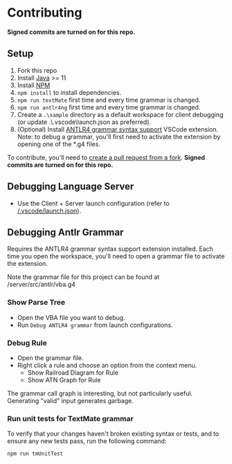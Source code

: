 # Contributing
**Signed commits are turned on for this repo.**

## Setup

1. Fork this repo
2. Install [Java](https://www.oracle.com/au/java/technologies/downloads/) >= 11
3. Install [NPM](https://github.com/coreybutler/nvm-windows)
4. `npm install` to install dependencies.
5. `npm run textMate` first time and every time grammar is changed.
6. `npm run antlr4ng` first time and every time grammar is changed.
7. Create a `.\sample` directory as a default workspace for client debugging (or update .\\.vscode\\launch.json as preferred).
7. (Optional) Install [ANTLR4 grammar syntax support](https://marketplace.visualstudio.com/items?itemName=mike-lischke.vscode-antlr4) VSCode extension.
    Note: to debug a grammar, you'll first need to activate the extension by opening one of the *.g4 files.

To contribute, you'll need to [create a pull request from a fork](https://docs.github.com/en/pull-requests/collaborating-with-pull-requests/proposing-changes-to-your-work-with-pull-requests/creating-a-pull-request-from-a-fork).
**Signed commits are turned on for this repo.**

## Debugging Language Server

* Use the Client + Server launch configuration (refer to [/.vscode/launch.json](./.vscode/launch.json)).

## Debugging Antlr Grammar

Requires the  ANTLR4 grammar syntax support extension installed. Each time you open the workspace, you'll need to open a grammar file to activate the extension.

Note the grammar file for this project can be found at /server/src/antlr/vba.g4

### Show Parse Tree

* Open the VBA file you want to debug.
* Run `Debug ANTLR4 grammar` from launch configurations.

### Debug Rule

* Open the grammar file.
* Right click a rule and choose an option from the context menu.
  * Show Railroad Diagram for Rule
  * Show ATN Graph for Rule

The grammar call graph is interesting, but not particularly useful. Generating "valid" input generates garbage.

### Run unit tests for TextMate grammar

To verify that your changes haven't broken existing syntax or tests, and to ensure any new tests pass, run the following command:

```
npm run tmUnitTest
```